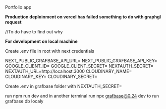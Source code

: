 Portfolio app

**Production deploinment on vercel has failed something to do with graphgl request**

//To do have to find out why

**For development on local machine**

Create .env file in root with next credentials

NEXT_PUBLIC_GRAFBASE_API_URL=
NEXT_PUBLIC_GRAFBASE_API_KEY=
GOOGLE_CLIENT_ID=
GOOGLE_CLIENT_SECRET=
NEXTAUTH_SECRET=
NEXTAUTH_URL=http://localhost:3000
CLOUDINARY_NAME=
CLOUDINARY_KEY=
CLOUDINARY_SECRET=

Create .env in grafbase folder with NEXTAUTH_SECRET=

run npm run dev and in another terminal run npx grafbase@0.24 dev to run grafbase db localy
